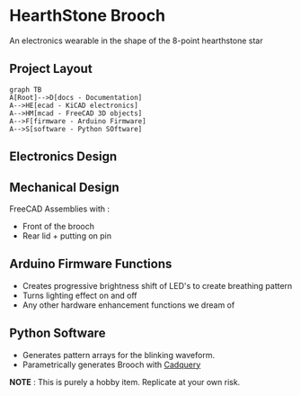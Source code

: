 # HearthStone Brooch

An electronics wearable in the shape of the 8-point hearthstone star

## Project Layout

```mermaid
graph TB
A[Root]-->D[docs - Documentation]
A-->HE[ecad - KiCAD electronics]
A-->HM[mcad - FreeCAD 3D objects]
A-->F[firmware - Arduino Firmware]
A-->S[software - Python SOftware]
```
## Electronics Design

## Mechanical Design
FreeCAD Assemblies with :
- Front of the brooch
- Rear lid + putting on pin

## Arduino Firmware Functions
- Creates progressive brightness shift of LED's to create breathing pattern
- Turns lighting effect on and off
- Any other hardware enhancement functions we dream of

## Python Software
- Generates pattern arrays for the blinking waveform.
- Parametrically generates Brooch with [Cadquery](https://github.com/CadQuery/cadquery)

**NOTE** : This is purely a hobby item. Replicate at your own risk.

